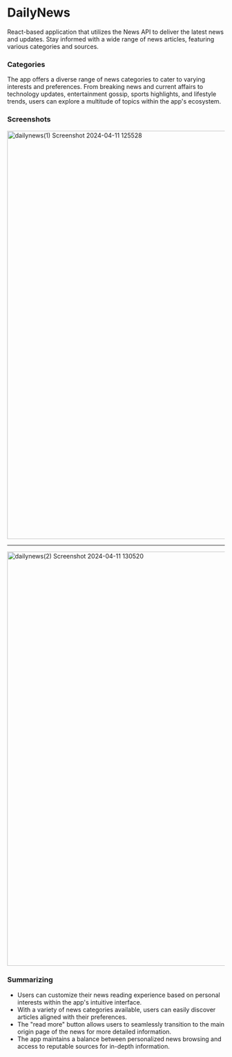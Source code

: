 # DailyNews
React-based application that utilizes the News API to deliver the latest news and updates. Stay informed with a wide range of news articles, featuring various categories and sources.

### Categories
The app offers a diverse range of news categories to cater to varying interests and preferences. From breaking news and current affairs to technology updates, entertainment gossip, sports highlights, and lifestyle trends, users can explore a multitude of topics within the app's ecosystem. 

### Screenshots
<img width="946" alt="dailynews(1) Screenshot 2024-04-11 125528" src="https://github.com/harsh12chauhan/DailyNews/assets/77951325/c0bb78eb-2737-4334-9789-5b4aeb0195b0">
<hr>
<img width="960" alt="dailynews(2) Screenshot 2024-04-11 130520" src="https://github.com/harsh12chauhan/DailyNews/assets/77951325/ec2e6a2b-a0d6-4bdb-9524-62f0fc1af06b">

### Summarizing

* Users can customize their news reading experience based on personal interests within the app's intuitive interface.
* With a variety of news categories available, users can easily discover articles aligned with their preferences.
* The "read more" button allows users to seamlessly transition to the main origin page of the news for more detailed information.
* The app maintains a balance between personalized news browsing and access to reputable sources for in-depth information.
